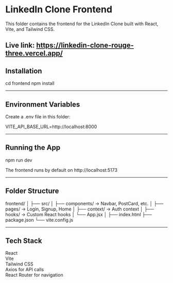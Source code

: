 # LinkedIn Clone Frontend

This folder contains the frontend for the LinkedIn Clone built with React, Vite, and Tailwind CSS.


Live link: https://linkedin-clone-rouge-three.vercel.app/
------------------------------------------
Installation
------------------------------------------

cd frontend
npm install

------------------------------------------
Environment Variables
------------------------------------------

Create a .env file in this folder:

VITE_API_BASE_URL=http://localhost:8000

------------------------------------------
Running the App
------------------------------------------

npm run dev

The frontend runs by default on http://localhost:5173

------------------------------------------
Folder Structure
------------------------------------------

frontend/
│
├── src/
│   ├── components/    -> Navbar, PostCard, etc.
│   ├── pages/         -> Login, Signup, Home
│   ├── context/       -> Auth context
│   ├── hooks/         -> Custom React hooks
│   └── App.jsx
│
├── index.html
├── package.json
└── vite.config.js

------------------------------------------
Tech Stack
------------------------------------------

React  
Vite  
Tailwind CSS  
Axios for API calls  
React Router for navigation
